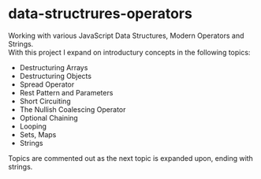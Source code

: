 # data-structrures-operators

Working with various JavaScript Data Structures, Modern Operators and Strings. <br />
With this project I expand on introductury concepts in the following topics:

- Destructuring Arrays
- Destructuring Objects
- Spread Operator
- Rest Pattern and Parameters
- Short Circuiting
- The Nullish Coalescing Operator
- Optional Chaining
- Looping
- Sets, Maps
- Strings <br />

Topics are commented out as the next topic is expanded upon, ending with strings.
